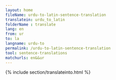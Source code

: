 ```yaml
---
layout: home
fileName: urdu-to-latin-sentence-translation
translatein: urdu_to_latin
folderName : translate
lang: en
from: ur
to: la
langname: urdu-to
permalink: /urdu-to-latin-sentence-translation
tool: sentence-translations
matchurls: en&&ur
---
```

{% include section/translateinto.html %}
